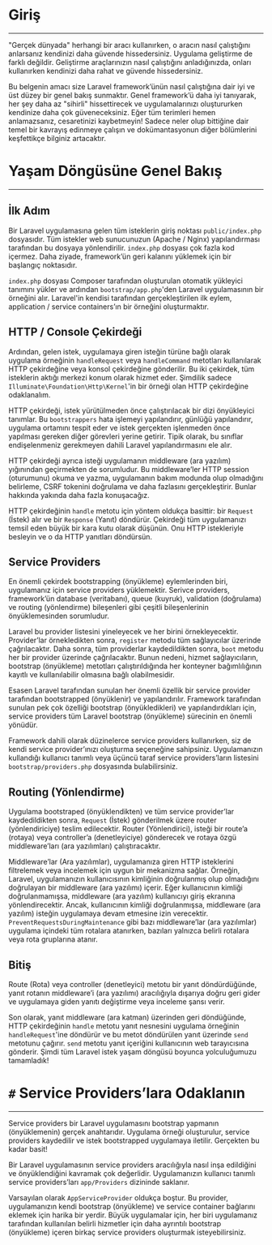 # Giriş
---

"Gerçek dünyada" herhangi bir aracı kullanırken, o aracın nasıl çalıştığını anlarsanız kendinizi daha güvende hissedersiniz. Uygulama geliştirme de farklı değildir. Geliştirme araçlarınızın nasıl çalıştığını anladığınızda, onları kullanırken kendinizi daha rahat ve güvende hissedersiniz.

Bu belgenin amacı size Laravel framework’ünün nasıl çalıştığına dair iyi ve üst düzey bir genel bakış sunmaktır. Genel framework’ü daha iyi tanıyarak, her şey daha az "sihirli" hissettirecek ve uygulamalarınızı oluştururken kendinize daha çok güveneceksiniz. Eğer tüm terimleri hemen anlamazsanız, cesaretinizi kaybetmeyin! Sadece neler olup bittiğine dair temel bir kavrayış edinmeye çalışın ve dokümantasyonun diğer bölümlerini keşfettikçe bilginiz artacaktır.

# Yaşam Döngüsüne Genel Bakış
---

## İlk Adım

Bir Laravel uygulamasına gelen tüm isteklerin giriş noktası `public/index.php` dosyasıdır. Tüm istekler web sunucunuzun (Apache / Nginx) yapılandırması tarafından bu dosyaya yönlendirilir. `index.php` dosyası çok fazla kod içermez. Daha ziyade, framework’ün geri kalanını yüklemek için bir başlangıç noktasıdır.

`index.php` dosyası Composer tarafından oluşturulan otomatik yükleyici tanımını yükler ve ardından `bootstrap/app.php`'den Laravel uygulamasının bir örneğini alır. Laravel'in kendisi tarafından gerçekleştirilen ilk eylem, application / service containers’ın bir örneğini oluşturmaktır.

## HTTP / Console Çekirdeği

Ardından, gelen istek, uygulamaya giren isteğin türüne bağlı olarak uygulama örneğinin `handleRequest` veya `handleCommand` metotları kullanılarak HTTP çekirdeğine veya konsol çekirdeğine gönderilir. Bu iki çekirdek, tüm isteklerin aktığı merkezi konum olarak hizmet eder. Şimdilik sadece `Illuminate\Foundation\Http\Kernel`'in bir örneği olan HTTP çekirdeğine odaklanalım.

HTTP çekirdeği, istek yürütülmeden önce çalıştırılacak bir dizi önyükleyici tanımlar. Bu `bootstrappers` hata işlemeyi yapılandırır, günlüğü yapılandırır, uygulama ortamını tespit eder ve istek gerçekten işlenmeden önce yapılması gereken diğer görevleri yerine getirir. Tipik olarak, bu sınıflar endişelenmeniz gerekmeyen dahili Laravel yapılandırmasını ele alır.

HTTP çekirdeği ayrıca isteği uygulamanın middleware (ara yazılım) yığınından geçirmekten de sorumludur. Bu middleware’ler HTTP session (oturumunu) okuma ve yazma, uygulamanın bakım modunda olup olmadığını belirleme, CSRF tokenini doğrulama ve daha fazlasını gerçekleştirir. Bunlar hakkında yakında daha fazla konuşacağız.

HTTP çekirdeğinin `handle` metotu için yöntem oldukça basittir: bir `Request` (İstek) alır ve bir `Response` (Yanıt) döndürür. Çekirdeği tüm uygulamanızı temsil eden büyük bir kara kutu olarak düşünün. Onu HTTP istekleriyle besleyin ve o da HTTP yanıtları döndürsün.

## Service Providers

En önemli çekirdek bootstrapping (önyükleme) eylemlerinden biri, uygulamanız için service providers yüklemektir. Serivce providers, framework’ün database (veritabanı), queue (kuyruk), validation (doğrulama) ve routing (yönlendirme) bileşenleri gibi çeşitli bileşenlerinin önyüklemesinden sorumludur.

Laravel bu provider listesini yineleyecek ve her birini örnekleyecektir. Provider’lar örnekledikten sonra, `register` metodu tüm sağlayıcılar üzerinde çağrılacaktır. Daha sonra, tüm providerlar kaydedildikten sonra, `boot` metodu her bir provider üzerinde çağrılacaktır. Bunun nedeni, hizmet sağlayıcıların, bootstrap (önyükleme) metotları çalıştırıldığında her konteyner bağımlılığının kayıtlı ve kullanılabilir olmasına bağlı olabilmesidir.

Esasen Laravel tarafından sunulan her önemli özellik bir service provider tarafından bootstrapped (önyüklenir) ve yapılandırılır. Framework tarafından sunulan pek çok özelliği bootstrap (önyükledikleri) ve yapılandırdıkları için, service providers tüm Laravel bootstrap (önyükleme) sürecinin en önemli yönüdür.

Framework dahili olarak düzinelerce service providers kullanırken, siz de kendi service provider’ınızı oluşturma seçeneğine sahipsiniz. Uygulamanızın kullandığı kullanıcı tanımlı veya üçüncü taraf service providers’ların listesini `bootstrap/providers.php` dosyasında bulabilirsiniz.

## Routing (Yönlendirme)

Uygulama bootstraped (önyüklendikten) ve tüm service provider’lar kaydedildikten sonra, `Request` (İstek) gönderilmek üzere router (yönlendiriciye) teslim edilecektir. Router (Yönlendirici), isteği bir route’a (rotaya) veya controller’a (denetleyiciye) gönderecek ve rotaya özgü middleware’ları (ara yazılımları) çalıştıracaktır.

Middleware’lar (Ara yazılımlar), uygulamanıza giren HTTP isteklerini filtrelemek veya incelemek için uygun bir mekanizma sağlar. Örneğin, Laravel, uygulamanızın kullanıcısının kimliğinin doğrulanmış olup olmadığını doğrulayan bir middleware (ara yazılımı) içerir. Eğer kullanıcının kimliği doğrulanmamışsa, middleware (ara yazılım) kullanıcıyı giriş ekranına yönlendirecektir. Ancak, kullanıcının kimliği doğrulanmışsa, middleware (ara yazılım) isteğin uygulamaya devam etmesine izin verecektir. `PreventRequestsDuringMaintenance` gibi bazı middleware’lar (ara yazılımlar) uygulama içindeki tüm rotalara atanırken, bazıları yalnızca belirli rotalara veya rota gruplarına atanır.

## Bitiş

Route (Rota) veya controller (denetleyici) metotu bir yanıt döndürdüğünde, yanıt rotanın middleware’i (ara yazılımı) aracılığıyla dışarıya doğru geri gider ve uygulamaya giden yanıtı değiştirme veya inceleme şansı verir.

Son olarak, yanıt middleware (ara katman) üzerinden geri döndüğünde, HTTP çekirdeğinin `handle` metotu yanıt nesnesini uygulama örneğinin `handleRequest`'ine döndürür ve bu metot döndürülen yanıt üzerinde `send` metotunu çağırır. `send` metotu yanıt içeriğini kullanıcının web tarayıcısına gönderir. Şimdi tüm Laravel istek yaşam döngüsü boyunca yolculuğumuzu tamamladık!

# `#` Service Providers’lara Odaklanın

---

Service providers bir Laravel uygulamasını bootstrap yapmanın (önyüklemenin) gerçek anahtarıdır. Uygulama örneği oluşturulur, service providers kaydedilir ve istek bootstrapped uygulamaya iletilir. Gerçekten bu kadar basit!

Bir Laravel uygulamasının service providers aracılığıyla nasıl inşa edildiğini ve önyüklendiğini kavramak çok değerlidir. Uygulamanızın kullanıcı tanımlı service providers’ları `app/Providers` dizininde saklanır.

Varsayılan olarak `AppServiceProvider` oldukça boştur. Bu provider, uygulamanızın kendi bootstrap (önyükleme) ve service container bağlarını eklemek için harika bir yerdir. Büyük uygulamalar için, her biri uygulamanız tarafından kullanılan belirli hizmetler için daha ayrıntılı bootstrap (önyükleme) içeren birkaç service providers oluşturmak isteyebilirsiniz.